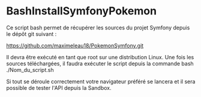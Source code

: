# BashInstallSymfonyPokemon

Ce script bash permet de récupérer les sources du projet Symfony depuis le dépôt git suivant :

https://github.com/maximeleau18/PokemonSymfony.git

Il devra être exécuté en tant que root sur une distribution Linux. Une fois les sources téléchargées, il faudra 
exécuter le script depuis la commande bash ./Nom_du_script.sh

Si tout se déroule correctement votre navigateur préféré se lancera et il sera possible de tester l'API depuis la Sandbox.
